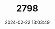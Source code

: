 ---
title: "2798"
category: "Bhutanitis thaidina"
draft: false
date: 2024-02-22 13:03:49
languages:
  English: ["Chinese Three-tailed Swallowtail"]
---